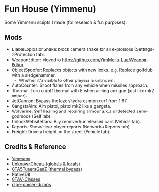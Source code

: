 # Fun House (Yimmenu)

Some Yimmenu scripts I made (for research & fun purposes).

## Mods
- DiableExplosionShake: block camera shake for all explosions (Settings->Protection tab).
- WeaponEditor: Moved to https://github.com/YimMenu-Lua/Weapon-Editor
- ObjectSpoofer: Replaces objects with new looks. e.g. Replace golfclub with a sledgehammer.
    - Whether it's visible to other players is unknown.
- AutoCounter: Shoot flares from any vehicle when missiles approach.
- Thermal: Turn on/off thermal with E when aiming any gun (just like mk2 sniper).
- JetCannon: Bypass the lazer/hydra cannon nerf from 1.67.
- GangstaAim: Aim pistol, pistol mk2 like a gangsta.
- Wolverine: Self healing and repairing armour a.k.a undetected semi-godmode (Self tab).
- UnlockWebsiteCars: Buy removed/unreleased cars (Vehicle tab).
- Reports: Show/clear player reports (Network->Reports tab).
- Freight: Drive a freight on the street (Vehicle tab).


## Credits & Reference
- [Yimmenu](https://github.com/YimMenu/YimMenu)
- [UnknownCheats (globals & locals)](https://www.unknowncheats.me/forum/grand-theft-auto-v/500059-globals-locals-discussion-read-page-1-a.html)
- [GTA5TunersGenZ (thermal bypass)](https://www.unknowncheats.me/forum/downloads.php?do=file&id=41096)
- [NativeDB](https://alloc8or.re/gta5/nativedb/)
- [GTAV-Classes](https://github.com/Yimura/GTAV-Classes)
- [rage-parser-dumps](https://alexguirre.github.io/rage-parser-dumps/)